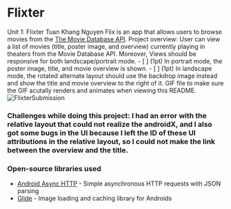 # Flixter
Unit 1: Flixter
Tuan Khang Nguyen
Flix is an app that allows users to browse movies from the [The Movie Database API](http://docs.themoviedb.apiary.io/#).
Project overview: User can view a list of movies (title, poster image, and overview) currently playing in theaters from the Movie Database API.
Moreover, Views should be responsive for both landscape/portrait mode.
    - [ ] (1pt) In portrait mode, the poster image, title, and movie overview is shown.
    - [ ] (1pt) In landscape mode, the rotated alternate layout should use the backdrop image instead and show the title and movie overview to the right of it.
GIF file to make sure the GIF acutally renders and animates when viewing this README.
![FlixterSubmission](https://user-images.githubusercontent.com/80604127/132956034-9e873103-aeba-45d7-a79d-038083f97ae2.gif)
### Challenges while doing this project: I had an error with the relative layout that could not realize the androidX, and I also got some bugs in the UI because I left the ID of these UI attributions in the relative layout, so I could not make the link between the overview and the title.

### Open-source libraries used

- [Android Async HTTP](https://github.com/codepath/CPAsyncHttpClient) - Simple asynchronous HTTP requests with JSON parsing
- [Glide](https://github.com/bumptech/glide) - Image loading and caching library for Androids



